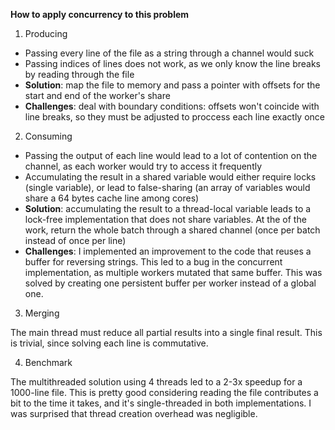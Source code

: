 **How to apply concurrency to this problem**

1. Producing
- Passing every line of the file as a string through a channel would suck
- Passing indices of lines does not work, as we only know the line breaks by reading through the file
- **Solution**: map the file to memory and pass a pointer with offsets for the start and end of the worker's share
- **Challenges**: deal with boundary conditions: offsets won't coincide with line breaks, so they must be adjusted to proccess each line exactly once

2. Consuming
- Passing the output of each line would lead to a lot of contention on the channel, as each worker would try to access it frequently
- Accumulating the result in a shared variable would either require locks (single variable), or lead to false-sharing (an array of variables would share a 64 bytes cache line among cores)
- **Solution**: accumulating the result to a thread-local variable leads to a lock-free implementation that does not share variables. At the of the work, return the whole batch through a shared channel (once per batch instead of once per line)
- **Challenges**: I implemented an improvement to the code that reuses a buffer for reversing strings. This led to a bug in the concurrent implementation, as multiple workers mutated that same buffer. This was solved by creating one persistent buffer per worker instead of a global one.

3. Merging

The main thread must reduce all partial results into a single final result. This is trivial, since solving each line is commutative.

4. Benchmark

The multithreaded solution using 4 threads led to a 2-3x speedup for a 1000-line file. This is pretty good considering reading the file contributes a bit to the time it takes, and it's single-threaded in both implementations. I was surprised that thread creation overhead was negligible.